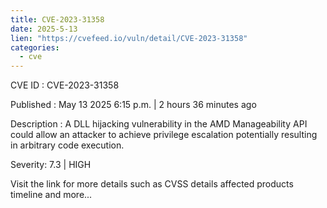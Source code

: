 ```yaml
---
title: CVE-2023-31358
date: 2025-5-13
lien: "https://cvefeed.io/vuln/detail/CVE-2023-31358"
categories:
  - cve
---
```


CVE ID : CVE-2023-31358

Published :  May 13
2025
6:15 p.m. | 2 hours
36 minutes ago

Description : A DLL hijacking vulnerability in the AMD Manageability API could allow an attacker to achieve privilege escalation
potentially resulting in arbitrary code execution.

Severity: 7.3 | HIGH

Visit the link for more details
such as CVSS details
affected products
timeline
and more...
